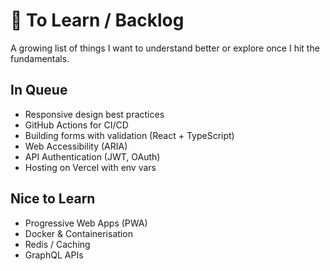 # 🧠 To Learn / Backlog

A growing list of things I want to understand better or explore once I hit the fundamentals.

## In Queue
- Responsive design best practices
- GitHub Actions for CI/CD
- Building forms with validation (React + TypeScript)
- Web Accessibility (ARIA)
- API Authentication (JWT, OAuth)
- Hosting on Vercel with env vars

## Nice to Learn
- Progressive Web Apps (PWA)
- Docker & Containerisation
- Redis / Caching
- GraphQL APIs
